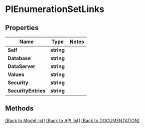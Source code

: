 # PIEnumerationSetLinks

## Properties
Name | Type | Notes
------------ | ------------- | -------------
**Self** | **string**
**Database** | **string**
**DataServer** | **string**
**Values** | **string**
**Security** | **string**
**SecurityEntries** | **string**

## Methods
[[Back to Model list]](../../DOCUMENTATION.md#documentation-for-models) [[Back to API list]](../../DOCUMENTATION.md#documentation-for-api-endpoints) [[Back to DOCUMENTATION]](../../DOCUMENTATION.md)
